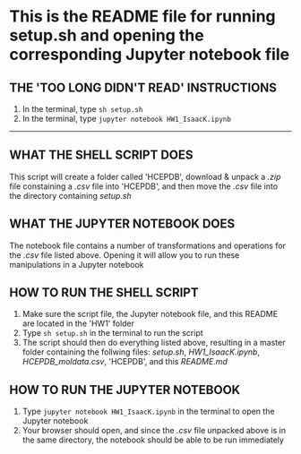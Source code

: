 # This is the README file for running setup.sh and opening the corresponding Jupyter notebook file

## THE 'TOO LONG DIDN'T READ' INSTRUCTIONS
1. In the terminal, type `sh setup.sh`
2. In the terminal, type `jupyter notebook HW1_IsaacK.ipynb`

---------------------------------------------------------------------------

## WHAT THE SHELL SCRIPT DOES
This script will create a folder called 'HCEPDB', download & unpack a *.zip* file constaining a *.csv* file into 
'HCEPDB', and then move the *.csv* file into the directory containing *setup.sh*

## WHAT THE JUPYTER NOTEBOOK DOES
The notebook file contains a number of transformations and operations for the *.csv* file listed above. Opening 
it will allow you to run these manipulations in a Jupyter notebook


## HOW TO RUN THE SHELL SCRIPT
1. Make sure the script file, the Jupyter notebook file, and this README are located in the 'HW1' folder
2. Type `sh setup.sh` in the terminal to run the script
3. The script should then do everything listed above, resulting in a master folder containing the follwing 
files: *setup.sh*, *HW1_IsaacK.ipynb*, *HCEPDB_moldata.csv*, 'HCEPDB', and this *README.md*

## HOW TO RUN THE JUPYTER NOTEBOOK
1. Type `jupyter notebook HW1_IsaacK.ipynb` in the terminal to open the Jupyter notebook
2. Your browser should open, and since the *.csv* file unpacked above is in the same directory, the notebook 
should be able to be run immediately

